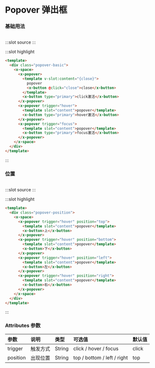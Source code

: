 # Popover 弹出框

### 基础用法

<br/>

<demo-block>
:::slot source
<popover-basic></popover-basic>
:::

:::slot highlight

```html
<template>
  <div class="popover-basic">
    <x-space>
      <x-popover>
        <template v-slot:content="{close}">
          popover
          <x-button @click="close">close</x-button>
        </template>
        <x-button type="primary">click激活</x-button>
      </x-popover>
      <x-popover trigger="hover">
        <template slot="content">popover</template>
        <x-button type="primary">hover激活</x-button>
      </x-popover>
      <x-popover trigger="focus">
        <template slot="content">popover</template>
        <x-button type="primary">focus激活</x-button>
      </x-popover>
    </x-space>
  </div>
</template>
```

:::
</demo-block>

### 位置

<br/>

<demo-block>
:::slot source
<popover-position></popover-position>
:::

:::slot highlight

```html
<template>
  <div class="popover-position">
    <x-space>
      <x-popover trigger="hover" position="top">
        <template slot="content">popover</template>
        <x-button>上</x-button>
      </x-popover>
      <x-popover trigger="hover" position="bottom">
        <template slot="content">popover</template>
        <x-button>下</x-button>
      </x-popover>
      <x-popover trigger="hover" position="left">
        <template slot="content">popover</template>
        <x-button>左</x-button>
      </x-popover>
      <x-popover trigger="hover" position="right">
        <template slot="content">popover</template>
        <x-button>右</x-button>
      </x-popover>
    </x-space>
  </div>
</template>
```

:::
</demo-block>

### Attributes 参数

| 参数     | 说明     | 类型   | 可选值                      | 默认值 |
| :------- | :------- | :----- | :-------------------------- | :----- |
| trigger  | 触发方式 | String | click / hover / focus       | click  |
| position | 出现位置 | String | top / bottom / left / right | top    |
